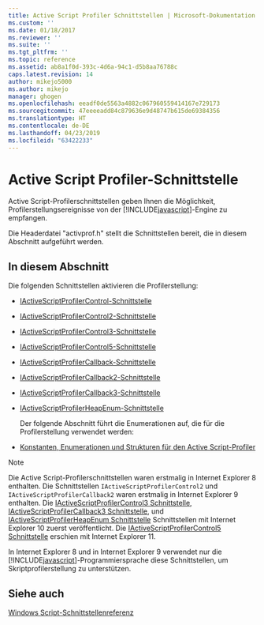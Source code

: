 ```yaml
---
title: Active Script Profiler Schnittstellen | Microsoft-Dokumentation
ms.custom: ''
ms.date: 01/18/2017
ms.reviewer: ''
ms.suite: ''
ms.tgt_pltfrm: ''
ms.topic: reference
ms.assetid: ab8a1f0d-393c-4d6a-94c1-d5b8aa76788c
caps.latest.revision: 14
author: mikejo5000
ms.author: mikejo
manager: ghogen
ms.openlocfilehash: eeadf0de5563a4882c067960559414167e729173
ms.sourcegitcommit: 47eeeeadd84c879636e9d48747b615de69384356
ms.translationtype: HT
ms.contentlocale: de-DE
ms.lasthandoff: 04/23/2019
ms.locfileid: "63422233"
---
```

# <a name="active-script-profiler-interfaces"></a>Active Script Profiler-Schnittstelle
Active Script-Profilerschnittstellen geben Ihnen die Möglichkeit, Profilerstellungsereignisse von der [!INCLUDE[javascript](../../javascript/includes/javascript-md.md)]-Engine zu empfangen.  
  
 Die Headerdatei "activprof.h" stellt die Schnittstellen bereit, die in diesem Abschnitt aufgeführt werden.  
  
## <a name="in-this-section"></a>In diesem Abschnitt  
 Die folgenden Schnittstellen aktivieren die Profilerstellung:  
  
- [IActiveScriptProfilerControl-Schnittstelle](../../winscript/reference/iactivescriptprofilercontrol-interface.md)  
  
- [IActiveScriptProfilerControl2-Schnittstelle](../../winscript/reference/iactivescriptprofilercontrol2-interface.md)  
  
- [IActiveScriptProfilerControl3-Schnittstelle](../../winscript/reference/iactivescriptprofilercontrol3-interface.md)  
  
- [IActiveScriptProfilerControl5-Schnittstelle](../../winscript/reference/iactivescriptprofilercontrol5-interface.md)  
  
- [IActiveScriptProfilerCallback-Schnittstelle](../../winscript/reference/iactivescriptprofilercallback-interface.md)  
  
- [IActiveScriptProfilerCallback2-Schnittstelle](../../winscript/reference/iactivescriptprofilercallback2-interface.md)  
  
- [IActiveScriptProfilerCallback3-Schnittstelle](../../winscript/reference/iactivescriptprofilercallback3-interface.md)  
  
- [IActiveScriptProfilerHeapEnum-Schnittstelle](../../winscript/reference/iactivescriptprofilerheapenum-interface.md)  
  
  Der folgende Abschnitt führt die Enumerationen auf, die für die Profilerstellung verwendet werden:  
  
- [Konstanten, Enumerationen und Strukturen für den Active Script-Profiler](../../winscript/reference/active-script-profiler-constants-enumerations-and-structures.md)  
  
> [!NOTE]
> Die Active Script-Profilerschnittstellen waren erstmalig in Internet Explorer 8 enthalten. Die Schnittstellen `IActiveScriptProfilerControl2` und `IActiveScriptProfilerCallback2` waren erstmalig in Internet Explorer 9 enthalten. Die [IActiveScriptProfilerControl3 Schnittstelle](../../winscript/reference/iactivescriptprofilercontrol3-interface.md), [IActiveScriptProfilerCallback3 Schnittstelle](../../winscript/reference/iactivescriptprofilercallback3-interface.md), und [IActiveScriptProfilerHeapEnum Schnittstelle](../../winscript/reference/iactivescriptprofilerheapenum-interface.md) Schnittstellen mit Internet Explorer 10 zuerst veröffentlicht. Die [IActiveScriptProfilerControl5 Schnittstelle](../../winscript/reference/iactivescriptprofilercontrol5-interface.md) erschien mit Internet Explorer 11.  
>   
> In Internet Explorer 8 und in Internet Explorer 9 verwendet nur die [!INCLUDE[javascript](../../javascript/includes/javascript-md.md)]-Programmiersprache diese Schnittstellen, um Skriptprofilerstellung zu unterstützen.  
  
## <a name="see-also"></a>Siehe auch  
 [Windows Script-Schnittstellenreferenz](../../winscript/reference/windows-script-interfaces-reference.md)